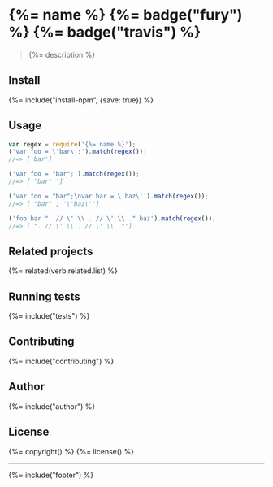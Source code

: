 # {%= name %} {%= badge("fury") %} {%= badge("travis") %}

> {%= description %}

## Install
{%= include("install-npm", {save: true}) %}

## Usage

```js
var regex = require('{%= name %}');
('var foo = \'bar\';').match(regex());
//=> ['bar']

('var foo = "bar";').match(regex());
//=> ['"bar"'']

('var foo = "bar";\nvar bar = \'baz\'').match(regex());
//=> ['"bar"', '\'baz\'']

('foo bar ". // \' \\ . // \' \\ ." baz').match(regex());
//=> ['". // \' \\ . // \' \\ ."']
```

## Related projects
{%= related(verb.related.list) %}  

## Running tests
{%= include("tests") %}

## Contributing
{%= include("contributing") %}

## Author
{%= include("author") %}

## License
{%= copyright() %}
{%= license() %}

***

{%= include("footer") %}
